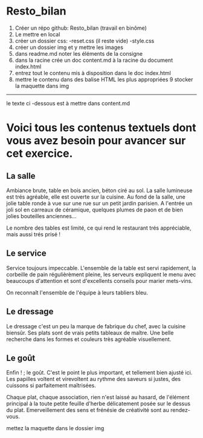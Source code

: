 # Resto_bilan

1. Créer un répo github: Resto_bilan (travail en binôme)
2. Le mettre en local
3. créer un dossier css:
    -reset.css (il reste vide)
    -style.css
4. créer un dossier img et y mettre les images
5. dans readme.md noter les éléments de la consigne
6. dans la racine crée un doc content.md à la racine du document index.html
7. entrez tout le contenu mis à disposition dans le doc index.html
8. mettre le contenu dans des balise HTML les plus appropriées
9 stocker la maquette dans img

--------------------------------------------------------------------------------------------------

le texte ci -dessous est à mettre dans content.md

# Voici tous les contenus textuels dont vous avez besoin pour avancer sur cet exercice.

## La salle
Ambiance brute, table en bois ancien, béton ciré au sol. La salle lumineuse est trés agréable, elle est ouverte sur la cuisine. Au fond de la salle, une jolie table ronde à vue sur une rue sur un petit jardin parisien. A l'entrée un joli sol en carreaux de céramique, quelques plumes de paon et de bien jolies bouteilles anciennes...

Le nombre des tables est limité, ce qui rend le restaurant trés appréciable, mais aussi trés prisé !

## Le service

Service toujours impeccable. L'ensemble de la table est servi rapidement, la corbeille de pain régulièrèment pleine, les serveurs expliquent le menu avec beaucoups d'attention et sont d'excellents conseils pour marier mets-vins.

On reconnaît l'ensemble de l'équipe à leurs tabliers bleu.

## Le dressage

Le dressage c'est un peu la marque de fabrique du chef, avec la cuisine biensûr. Ses plats sont de vrais petits tableaux de maître. Une belle recherche dans les formes et couleurs très agréable visuellement.

## Le goût

Enfin ! ; le goût. C'est le point le plus important, et tellement bien ajusté ici. Les papilles voltent et virevoltent au rythme des saveurs si justes, des cuissons si parfaitement maîtrisées.

Chaque plat, chaque association, rien n'est laissé au hasard, de l'élément principal à la toute petite feuille d'herbe délicatement posée sur le dessus du plat. Emerveillement des sens et frénésie de créativité sont au rendez-vous.


mettez la maquette dans le dossier img